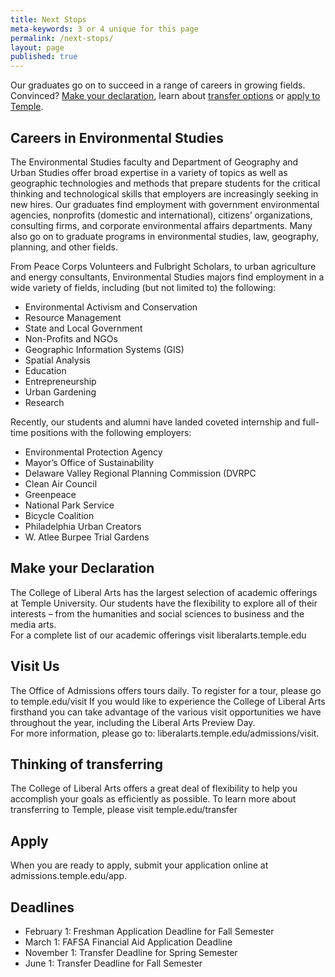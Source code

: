 ```yaml
---
title: Next Stops
meta-keywords: 3 or 4 unique for this page
permalink: /next-stops/
layout: page
published: true
---
```

Our graduates go on to succeed in a range of careers in growing fields. Convinced? [Make your declaration](#make-your-declaration), learn about [transfer options](#thinking-of-transferring) or [apply to Temple](#apply). 

## Careers in Environmental Studies

The Environmental Studies faculty and Department of Geography and Urban Studies offer broad expertise in a variety of topics as well as geographic technologies and methods that prepare students for the critical thinking and technological skills that employers are increasingly seeking in new hires. Our graduates find employment with government environmental agencies, nonprofits (domestic and international), citizens’ organizations, consulting firms, and corporate environmental affairs departments. Many also go on to graduate programs in environmental studies, law, geography, planning, and other fields.

From Peace Corps Volunteers and Fulbright Scholars, to urban agriculture and energy consultants, Environmental Studies majors find employment in a wide variety of fields, including (but not limited to) the following:

- Environmental Activism and Conservation
- Resource Management
- State and Local Government
- Non-Profits and NGOs
- Geographic Information Systems (GIS)
- Spatial Analysis
- Education
- Entrepreneurship
- Urban Gardening
- Research

Recently, our students and alumni have landed coveted internship and full-time positions with the following employers:

- Environmental Protection Agency
- Mayor’s Office of Sustainability
- Delaware Valley Regional Planning Commission (DVRPC
- Clean Air Council
- Greenpeace
- National Park Service
- Bicycle Coalition
- Philadelphia Urban Creators
- W. Atlee Burpee Trial Gardens

## Make your Declaration

The College of Liberal Arts has the largest selection of  academic offerings at Temple University. Our students have the flexibility to explore all of their interests – from the humanities and social sciences to business and the media arts.   
For a complete list of our academic offerings visit liberalarts.temple.edu

## Visit Us

The Office of Admissions offers tours daily. To register for a tour, please go to temple.edu/visit
If you would like to experience the College of Liberal Arts firsthand you can take advantage of the various visit  opportunities we have throughout the year, including the Liberal Arts Preview Day.   
For more information, please go to: liberalarts.temple.edu/admissions/visit. 

## Thinking of transferring

The College of Liberal Arts offers a great deal of flexibility to help you accomplish your goals as efficiently as possible.   To learn more about transferring to Temple, please visit temple.edu/transfer

## Apply

When you are ready to apply, submit your application online at admissions.temple.edu/app. 

## Deadlines

- February 1: Freshman Application Deadline for Fall Semester
- March 1: FAFSA Financial Aid Application Deadline
- November 1: Transfer Deadline for Spring Semester
- June 1: Transfer Deadline for Fall Semester
